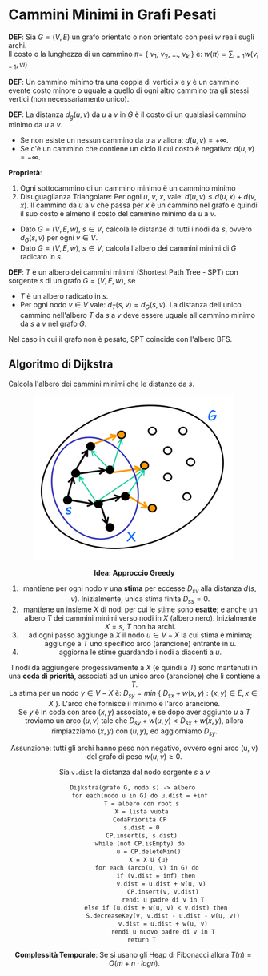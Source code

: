 # Cammini Minimi in Grafi Pesati

**DEF**: Sia $G = (V, E)$ un grafo orientato o non orientato con pesi $w$ reali sugli archi.   
Il costo o la lunghezza di un cammino $\pi =$ { $v_{1}$, $v_{2}$, ..., $v_{k}$ } è: $w(\pi) = \sum_{i = 1}w(v_{i-1}, v{i})$

**DEF**: Un cammino minimo tra una coppia di vertici $x$ e $y$ è un cammino evente costo minore o uguale a quello di ogni
altro cammino tra gli stessi vertici (non necessariamento unico).

**DEF**: La distanza $d_{g}(u, v)$ da $u$ a $v$ in $G$ è il costo di un qualsiasi cammino minimo da $u$ a $v$.

- Se non esiste un nessun cammino da $u$ a $v$ allora: $d(u, v) = +\infty$.
- Se c'è un cammino che contiene un ciclo il cui costo è negativo: $d(u, v) = -\infty$.

**Proprietà**:

1. Ogni sottocammino di un cammino minimo è un cammino minimo
2. Disuguaglianza Triangolare: Per ogni $u$, $v$, $x$, vale: $d(u,v) \leq d(u, x) + d(v, x)$. 
   Il cammino da $u$ a $v$ che passa per $x$ è un cammino nel grafo e quindi il suo costo è almeno il costo del cammino 
   minimo da $u$ a $v$.


- Dato $G = (V, E, w)$, $s\in V$, calcola le distanze di tutti i nodi da $s$, ovvero $d_{G}(s, v)$ per ogni $v\in V$.
- Dato $G = (V, E, w)$, $s\in V$, calcola l'albero dei cammini minimi di $G$ radicato in $s$.

**DEF**: $T$ è un albero dei cammini minimi (Shortest Path Tree - SPT) con sorgente $s$ di un grafo $G = (V, E, w)$, se 

- $T$ è un albero radicato in $s$.
- Per ogni nodo $v\in V$ vale: $d_{T}(s, v) = d_{G}(s, v)$. La distanza dell'unico cammino nell'albero $T$ da $s$ a $v$ 
  deve essere uguale all'cammino minimo da $s$ a $v$ nel grafo $G$.

Nel caso in cui il grafo non è pesato, SPT coincide con l'albero BFS.

## Algoritmo di Dijkstra

Calcola l'albero dei cammini minimi che le distanze da $s$.

<center>
<img src="img/Dijkstra.png" width=400 />
<center/>

**Idea: Approccio Greedy**
1. mantiene per ogni nodo $v$ una **stima** per eccesse $D_{sv}$ alla distanza $d(s, v)$. Inizialmente, unica stima finita $D_{ss} = 0$.
2. mantiene un insieme $X$ di nodi per cui le stime sono **esatte**; e anche un albero $T$ dei cammini minimi verso nodi in $X$ (albero nero). 
   Inizialmente $X = { s }$, $T$ non ha archi.
3. ad ogni passo aggiunge a $X$ il nodo $u\in V - X$ la cui stima è minima; aggiunge a $T$ uno specifico arco (arancione) entrante in $u$.
4. aggiorna le stime guardando i nodi a diacenti a $u$.

I nodi da aggiungere progessivamente a $X$ (e quindi a $T$) sono mantenuti in una **coda di priorità**, associati ad un unico arco (arancione) che li contiene a $T$.  
La stima per un nodo $y\in V-X$ è: $D_{sy} = min$ { $D_{sx} + w(x, y): (x, y)\in E, x\in X$ }. L'arco che fornisce il minimo e l'arco arancione.  
Se $y$ è in coda con arco $(x, y)$ associato, e se dopo aver aggiunto $u$ a $T$ troviamo un arco $(u, v)$ tale che $D_{sy} + w(u, y) < D_{sx} + w(x, y)$, allora rimpiazziamo $(x, y)$
con $(u, y)$, ed aggiorniamo $D_{sy}$.

Assunzione: tutti gli archi hanno peso non negativo, ovvero ogni arco (u, v) del grafo di peso $w(u, v) \geq 0$.

Sia `v.dist` la distanza dal nodo sorgente $s$ a $v$

```
Dijkstra(grafo G, nodo s) -> albero 
    for each(nodo u in G) do u.dist = +inf 
    T = albero con root s
    X = lista vuota
    CodaPriorita CP 
    s.dist = 0
    CP.insert(s, s.dist)
    while (not CP.isEmpty) do 
        u = CP.deleteMin()
        X = X U {u}
        for each (arco(u, v) in G) do 
            if (v.dist = inf) then
                v.dist = u.dist + w(u, v) 
                CP.insert(v, v.dist)
                rendi u padre di v in T
            else if (u.dist + w(u, v) < v.dist) then
                S.decreaseKey(v, v.dist - u.dist - w(u, v))
                v.dist = u.dist + w(u, v)
                rendi u nuovo padre di v in T
    return T
```

**Complessità Temporale**: Se si usano gli Heap di Fibonacci allora $T(n) = O(m + n\cdot log n)$.





